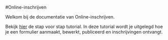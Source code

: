 #Online-inschrijven

Welkom bij de documentatie van Online-inschrijven.

Bekijk [hier](nl/tutorial/stap-voor-stap.md) de stap voor stap tutorial. In deze tutorial wordt je uitgelegd hoe je een formulier aanmaakt, bewerkt, publiceerd en inschrijvingen ontvangt.



